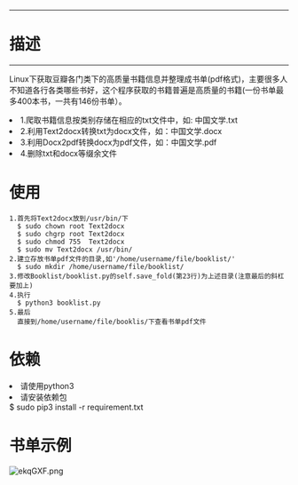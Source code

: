 --------
# 描述 #
-------
Linux下获取豆瓣各门类下的高质量书籍信息并整理成书单(pdf格式)，主要很多人不知道各行各类哪些书好，这个程序获取的书籍普遍是高质量的书籍(一份书单最多400本书，一共有146份书单）。
<li>1.爬取书籍信息按类别存储在相应的txt文件中，如: 中国文学.txt</li>
<li>2.利用Text2docx转换txt为docx文件，如：中国文学.docx</li>
<li>3.利用Docx2pdf转换docx为pdf文件，如：中国文学.pdf</li>
<li>4.删除txt和docx等缀余文件</li>

# 使用 #
	1.首先将Text2docx放到/usr/bin/下
	  $ sudo chown root Text2docx
	  $ sudo chgrp root Text2docx
	  $ sudo chmod 755  Text2docx
	  $ sudo mv Text2docx /usr/bin/
	2.建立存放书单pdf文件的目录,如'/home/username/file/booklist/'
	  $ sudo mkdir /home/username/file/booklist/
	3.修改Booklist/booklist.py的self.save_fold(第23行)为上述目录(注意最后的斜杠要加上) 
	4.执行
	  $ python3 booklist.py
	5.最后
	  直接到/home/username/file/booklis/下查看书单pdf文件

# 依赖 #
<li>请使用python3</li>
<li>请安装依赖包</li>
	$ sudo pip3 install -r requirement.txt

# 书单示例 #
![ekqGXF.png](https://s2.ax1x.com/2019/07/23/ekqGXF.png)
